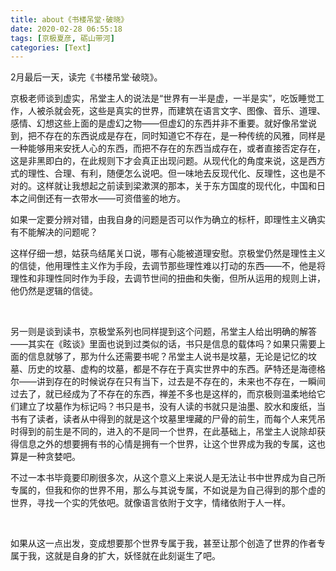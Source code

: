 ```yaml
---
title: about《书楼吊堂·破晓》
date: 2020-02-28 06:55:18
tags: [京极夏彦, 砺山带河]
categories: [Text]
---
```


<p>2月最后一天，读完《书楼吊堂&middot;破晓》。</p> 
<p>京极老师谈到虚实，吊堂主人的说法是“世界有一半是虚，一半是实”，吃饭睡觉工作，人被杀就会死，这些是真实的世界，而建筑在语言文字、图像、音乐、道理、感情、幻想这些上面的是虚幻之物——但虚幻的东西并非不重要。就好像吊堂说到，把不存在的东西说成是存在，同时知道它不存在，是一种传统的风雅，同样是一种能够用来安抚人心的东西，而把不存在的东西当成存在，或者直接否定存在，这是非黑即白的，在此规则下才会真正出现问题。从现代化的角度来说，这是西方式的理性、合理、有利，随便怎么说吧。但一味地去反现代化、反理性，这也是不对的。这样就让我想起之前读到梁漱溟的那本，关于东方国度的现代化，中国和日本之间倒还有一衣带水——可资借鉴的地方。</p> 
<p>如果一定要分辨对错，由我自身的问题是否可以作为确立的标杆，即理性主义确实有不能解决的问题呢？</p> 
<p>这样仔细一想，姑获鸟结尾关口说，哪有心能被道理安慰。京极堂仍然是理性主义的信徒，他用理性主义作为手段，去调节那些理性难以打动的东西——不，他是将理性和非理性同时作为手段，去调节世间的扭曲和失衡，但所从运用的规则上讲，他仍然是逻辑的信徒。</p> 
<p>&nbsp;</p> 
<p>另一则是谈到读书，京极堂系列也同样提到这个问题，吊堂主人给出明确的解答——其实在《眩谈》里面也说到过类似的话，书只是信息的载体吗？如果只需要上面的信息就够了，那为什么还需要书呢？吊堂主人说书是坟墓，无论是记忆的坟墓、历史的坟墓、虚构的坟墓，都是不存在于真实世界中的东西。萨特还是海德格尔——讲到存在的时候说存在只有当下，过去是不存在的，未来也不存在，一瞬间过去了，就已经成为了不存在的东西，禅差不多也是这样的，而京极则温柔地给它们建立了坟墓作为标记吗？书只是书，没有人读的书就只是油墨、胶水和废纸，当书有了读者，读者从中得到的就是这个坟墓里埋藏的尸骨的前生，而每个人来凭吊时得到的前生是不同的，进入的不是同一个世界，在此基础上，吊堂主人说除却获得信息之外的想要拥有书的心情是拥有一个世界，让这个世界成为我的专属，这也算是一种贪婪吧。</p> 
<p>不过一本书毕竟要印刷很多次，从这个意义上来说人是无法让书中世界成为自己所专属的，但我和你的世界不用，那么与其说专属，不如说是为自己得到的那个虚的世界，寻找一个实的凭依吧。就像语言依附于文字，情绪依附于人一样。</p> 
<p>&nbsp;</p> 
<p>如果从这一点出发，变成想要那个世界专属于我，甚至让那个创造了世界的作者专属于我，这就是自身的扩大，妖怪就在此刻诞生了吧。</p> 
<p><br /></p>